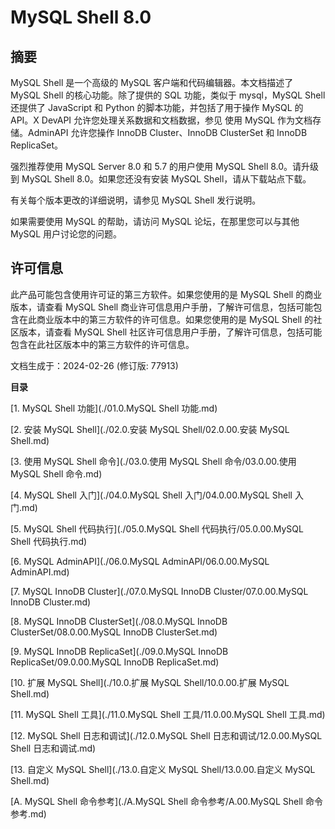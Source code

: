 # MySQL Shell 8.0

## 摘要

MySQL Shell 是一个高级的 MySQL 客户端和代码编辑器。本文档描述了 MySQL Shell 的核心功能。除了提供的 SQL 功能，类似于 mysql，MySQL Shell 还提供了 JavaScript 和 Python 的脚本功能，并包括了用于操作 MySQL 的 API。X DevAPI 允许您处理关系数据和文档数据，参见 使用 MySQL 作为文档存储。AdminAPI 允许您操作 InnoDB Cluster、InnoDB ClusterSet 和 InnoDB ReplicaSet。

强烈推荐使用 MySQL Server 8.0 和 5.7 的用户使用 MySQL Shell 8.0。请升级到 MySQL Shell 8.0。如果您还没有安装 MySQL Shell，请从下载站点下载。

有关每个版本更改的详细说明，请参见 MySQL Shell 发行说明。

如果需要使用 MySQL 的帮助，请访问 MySQL 论坛，在那里您可以与其他 MySQL 用户讨论您的问题。

## 许可信息

此产品可能包含使用许可证的第三方软件。如果您使用的是 MySQL Shell 的商业版本，请查看 MySQL Shell 商业许可信息用户手册，了解许可信息，包括可能包含在此商业版本中的第三方软件的许可信息。如果您使用的是 MySQL Shell 的社区版本，请查看 MySQL Shell 社区许可信息用户手册，了解许可信息，包括可能包含在此社区版本中的第三方软件的许可信息。

文档生成于：2024-02-26 (修订版: 77913)

**目录**

[1. MySQL Shell 功能](./01.0.MySQL Shell 功能.md)

[2. 安装 MySQL Shell](./02.0.安装 MySQL Shell/02.0.00.安装 MySQL Shell.md)

[3. 使用 MySQL Shell 命令](./03.0.使用 MySQL Shell 命令/03.0.00.使用 MySQL Shell 命令.md)

[4. MySQL Shell 入门](./04.0.MySQL Shell 入门/04.0.00.MySQL Shell 入门.md)

[5. MySQL Shell 代码执行](./05.0.MySQL Shell 代码执行/05.0.00.MySQL Shell 代码执行.md)

[6. MySQL AdminAPI](./06.0.MySQL AdminAPI/06.0.00.MySQL AdminAPI.md)

[7. MySQL InnoDB Cluster](./07.0.MySQL InnoDB Cluster/07.0.00.MySQL InnoDB Cluster.md)

[8. MySQL InnoDB ClusterSet](./08.0.MySQL InnoDB ClusterSet/08.0.00.MySQL InnoDB ClusterSet.md)

[9. MySQL InnoDB ReplicaSet](./09.0.MySQL InnoDB ReplicaSet/09.0.00.MySQL InnoDB ReplicaSet.md)

[10. 扩展 MySQL Shell](./10.0.扩展 MySQL Shell/10.0.00.扩展 MySQL Shell.md)

[11. MySQL Shell 工具](./11.0.MySQL Shell 工具/11.0.00.MySQL Shell 工具.md)

[12. MySQL Shell 日志和调试](./12.0.MySQL Shell 日志和调试/12.0.00.MySQL Shell 日志和调试.md)

[13. 自定义 MySQL Shell](./13.0.自定义 MySQL Shell/13.0.00.自定义 MySQL Shell.md)

[A. MySQL Shell 命令参考](./A.MySQL Shell 命令参考/A.00.MySQL Shell 命令参考.md)